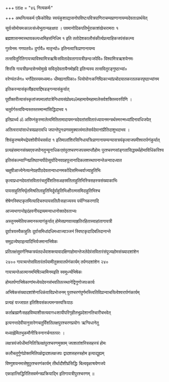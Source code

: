 +++
title = "४६ नित्यकर्मः"

+++
अथनित्यकर्म एकैकोविप्रः स्वयंकुशाद्यासनोपविष्टःपवित्रपाणिराचम्यप्राणानायम्यदेवताःप्रार्थयेत्

सूर्यःसोमोयमःकालःसंध्येभूतान्यहःक्षपा । पवमानोदिकपतिर्भूराकाशंखेचरामराः १

ब्रह्मशासनमास्थायकल्पध्वमिहसंनिधिम १ इति ततोदेशकालौसंकीर्त्यप्रत्याहिकजपंसंकल्प्य

गुरवेनमः गणपतये० दुर्गायै० मातृभ्यो० इतिनत्वात्रिःप्राणानायम्य

तत्सवितुरितिगायत्र्याविश्वामित्रऋषिःसवितादेवतागायत्रीछन्दःजपेवि० विश्वामित्रऋशयेनमः

शिरसि गायत्रीछन्दसेनमोमुखे सवितृदेवतायैनमोह्रदि इतिन्यस्य तत्सवितुरङ्गुष्ठाभ्यां०

वरेण्यंतर्जन० भर्गोदेवस्यमध्यमा० धीमह्यनापिका० धियोयोनःकनिष्ठिकाभ्यांप्रचोदयातकरतलकरपृष्ठाभ्यांनम

इतिकरन्यासंकृत्वैंह्रदयाद्दिषडङ्गन्यासंकुर्यात्

पूर्वोक्तरीत्यासंस्कृतांजपमालांपात्रेनिधायसंप्रोक्ष्यॐमहामायेमहामालेसर्वशक्तिस्वरुपिणि ।

चतुर्वर्गस्त्वयिन्यस्तस्तस्मान्मांसिद्धिदाभव १

इतिप्रार्थ्य ॐ अविघ्नंकुरुमालेत्वमितितामादायमन्त्रदेवतांसवितारंध्यायनमन्त्रर्थस्मरन्मध्यांदिनावधिजपेत्

अतित्वरायांसार्धत्रयप्रहरावधि जपान्तेपुनःप्रणवमुक्वात्वंमालेसर्वदेवानांप्रीतिदाशुभदाभव ।

शिवंकुरुष्वमेभद्रेयशोवीर्यचसर्वदा १ इतिमालांशिरसिनिधायत्रिःप्राणानायम्यन्यासत्रयंकृत्वाजपमीश्वरार्पणंकुर्यात्

प्रत्यहंसमानसंख्यएवजपोनतुन्यूनाधिकःएवंपुरश्चरणजपसमाप्तौहोमः पुरश्चरणसांङ्गतासिद्ध्यर्थंहोमाविधिंकरिश्य

इतिसंकल्प्याग्निप्रतिष्ठाप्यपीठेसूर्यादिनवग्रहपूजानादिकलशस्थापनान्तेअन्वादध्यात

चक्षुषीआज्येनेत्यत्नेग्रहपीठदेवतान्वाधानमर्कादिसमिच्चर्वाज्याहुतिभिः

कृत्वाप्रधानदेवतांसवितारंचतुर्विंशतिसअहस्रतिलाहुतिभिस्त्रिसहस्त्रसंख्याकाभिः

पायसाहुतिभिर्घृतमिश्रतिलाहुतिभिर्दूर्वाहुतिभिःक्षीरत्मसमिदाहुतिभिश्च

शेषेणस्विष्टकृतमित्यादिचरुपायसतिलैःसहाज्यस्य पर्यग्निकरणादि

आज्यभागान्तेइदंहवनीयद्रव्यमन्वाधानोक्तदेवताभ्यः

अस्तुनममेतियजमानस्त्यागंकुर्यात् होमेसप्रणवाव्याह्रतिरहितास्वाहांतागायत्री

दूर्वात्रयस्यैकाहुतिः दूर्वासमिधांदधिमध्वाज्याञ्जनं स्विष्टकृदादिबलिदानान्ते

समुद्रज्येष्ठाइत्यादिभिर्यजमानाभिषेकः

प्रतिलक्षंसुवर्णनिष्कत्रयंतदर्धंवाशक्त्यावादक्षिणाहोमान्तेजलेदेवंसवितारंसंपूज्यहोमसंख्यादशांशेन

२४०० गायत्र्यन्तेसवितारंतर्पयामीतुक्त्वातर्पणंकार्यम् तर्पणदशांशेन २४०

गायत्र्यन्तेआत्मानमभिषिञ्चामिनमइति स्वमूर्ध्न्यभिषेकः

होमतर्पणाभिषेकाणांमध्येयदेवनसंभवतितत्स्थानेद्विगुणोजपःकार्यः

अभिषेकसंख्यादशांशेनाधिकंवाविप्रभोजनम् पुरश्चरणंपुर्णमस्त्वितिविप्रान्वाचयित्वेश्वरार्पणंकार्यम्

प्रत्यहं यज्जाग्रत इतिशिवसंकल्पमन्त्रस्यत्रिःपाठः

कर्ताब्राह्मणैःसहहविष्याशीसत्यवागधःशायीपरिगृहीतभूप्रदेशानतिचारीचभवेत्

इत्यनन्तदेवीयानुसारेणचतुर्विंशतिलक्षपुरश्चरणप्रयोगः ऋग्विधानेतु

मध्याह्नेमितभुकमौनीत्रिःस्नानर्चनतत्परः ।

लक्षत्रयंजपेधीमानितित्रिलक्षंपुरश्चरणमुक्तम् जपशतांशस्त्रिसहस्त्रं होमः

कलौचतुर्गुणंप्रोक्तमितिपक्षेद्वादशलक्षजपः द्वादशसहस्त्रहोम इत्याद्यूह्यम्

विष्णुशयनमासेषुपुरश्चरणंकार्यम् तीर्थादौशीघ्रंसिद्धिः बिल्ववृक्षाश्रयेणजपे

एकाहात्सिद्धिरितिसवर्मन्त्रप्रक्रियाद्भि इतिगायत्रीपुरश्चरणम् ॥
